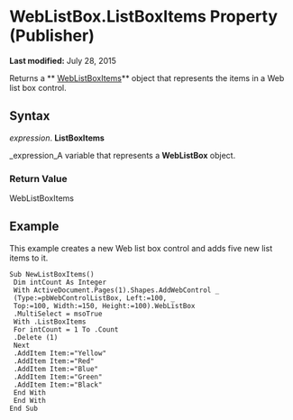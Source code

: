 
# WebListBox.ListBoxItems Property (Publisher)

 **Last modified:** July 28, 2015

Returns a  ** [WebListBoxItems](6d1b6755-426b-b518-c95c-7b30f9acceba.md)** object that represents the items in a Web list box control.

## Syntax

 _expression_. **ListBoxItems**

 _expression_A variable that represents a  **WebListBox** object.


### Return Value

WebListBoxItems


## Example

This example creates a new Web list box control and adds five new list items to it.


```
Sub NewListBoxItems() 
 Dim intCount As Integer 
 With ActiveDocument.Pages(1).Shapes.AddWebControl _ 
 (Type:=pbWebControlListBox, Left:=100, _ 
 Top:=100, Width:=150, Height:=100).WebListBox 
 .MultiSelect = msoTrue 
 With .ListBoxItems 
 For intCount = 1 To .Count 
 .Delete (1) 
 Next 
 .AddItem Item:="Yellow" 
 .AddItem Item:="Red" 
 .AddItem Item:="Blue" 
 .AddItem Item:="Green" 
 .AddItem Item:="Black" 
 End With 
 End With 
End Sub
```

